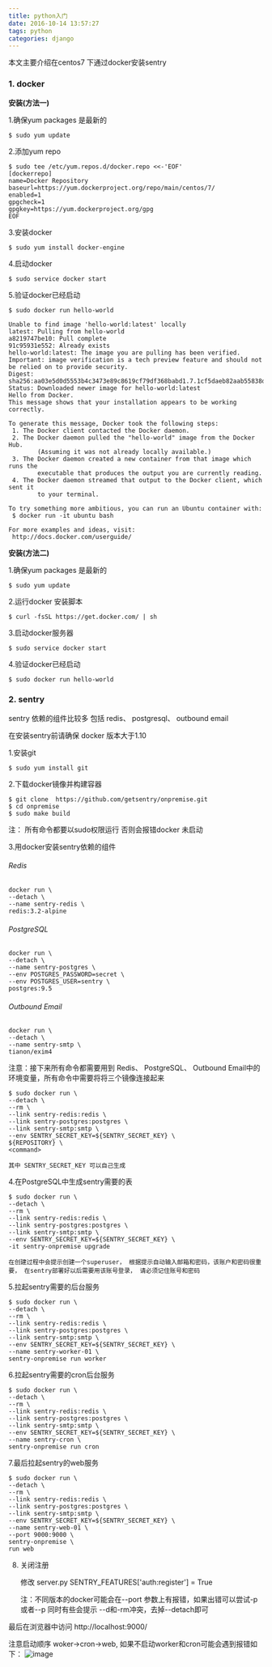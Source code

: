 ```yaml
---
title: python入门
date: 2016-10-14 13:57:27
tags: python
categories: django
---
```



本文主要介绍在centos7 下通过docker安装sentry

### **1. docker**

**安装(方法一)**

1.确保yum packages 是最新的

    $ sudo yum update
    
2.添加yum repo

    $ sudo tee /etc/yum.repos.d/docker.repo <<-'EOF'
    [dockerrepo]
    name=Docker Repository
    baseurl=https://yum.dockerproject.org/repo/main/centos/7/
    enabled=1
    gpgcheck=1
    gpgkey=https://yum.dockerproject.org/gpg
    EOF
    
3.安装docker

    $ sudo yum install docker-engine
4.启动docker

    $ sudo service docker start
5.验证docker已经启动

    $ sudo docker run hello-world
    
    Unable to find image 'hello-world:latest' locally
    latest: Pulling from hello-world
    a8219747be10: Pull complete
    91c95931e552: Already exists
    hello-world:latest: The image you are pulling has been verified.      Important: image verification is a tech preview feature and should not be relied on to provide security.
    Digest: sha256:aa03e5d0d5553b4c3473e89c8619cf79df368babd1.7.1cf5daeb82aab55838d
    Status: Downloaded newer image for hello-world:latest
    Hello from Docker.
    This message shows that your installation appears to be working correctly.

    To generate this message, Docker took the following steps:
     1. The Docker client contacted the Docker daemon.
     2. The Docker daemon pulled the "hello-world" image from the Docker Hub.
            (Assuming it was not already locally available.)
     3. The Docker daemon created a new container from that image which runs the
            executable that produces the output you are currently reading.
     4. The Docker daemon streamed that output to the Docker client, which sent it
            to your terminal.

    To try something more ambitious, you can run an Ubuntu container with:
     $ docker run -it ubuntu bash

    For more examples and ideas, visit:
     http://docs.docker.com/userguide/


**安装(方法二)**

1.确保yum packages 是最新的

    $ sudo yum update
2.运行docker 安装脚本
    
    $ curl -fsSL https://get.docker.com/ | sh
3.启动docker服务器

    $ sudo service docker start
4.验证docker已经启动

    $ sudo docker run hello-world


### **2**. sentry

sentry 依赖的组件比较多 包括 redis、 postgresql、 outbound email

在安装sentry前请确保 docker 版本大于1.10

1.安装git

    $ sudo yum install git
2.下载docker镜像并构建容器
    
    $ git clone  https://github.com/getsentry/onpremise.git
    $ cd onpremise
    $ sudo make build

注： 所有命令都要以sudo权限运行 否则会报错docker 未启动

3.用docker安装sentry依赖的组件

###### Redis

    docker run \
    --detach \
    --name sentry-redis \
    redis:3.2-alpine

###### PostgreSQL
    
    docker run \
    --detach \
    --name sentry-postgres \
    --env POSTGRES_PASSWORD=secret \
    --env POSTGRES_USER=sentry \
    postgres:9.5

###### Outbound Email
    
    docker run \
    --detach \
    --name sentry-smtp \
    tianon/exim4


注意：接下来所有命令都需要用到 Redis、 PostgreSQL、 Outbound Email中的环境变量，所有命令中需要将将三个镜像连接起来

    $ sudo docker run \
    --detach \
    --rm \
    --link sentry-redis:redis \
    --link sentry-postgres:postgres \
    --link sentry-smtp:smtp \
    --env SENTRY_SECRET_KEY=${SENTRY_SECRET_KEY} \
    ${REPOSITORY} \
    <command>
    
    其中 SENTRY_SECRET_KEY 可以自己生成

4.在PostgreSQL中生成sentry需要的表
    
    $ sudo docker run \
    --detach \
    --rm \
    --link sentry-redis:redis \
    --link sentry-postgres:postgres \
    --link sentry-smtp:smtp \
    --env SENTRY_SECRET_KEY=${SENTRY_SECRET_KEY} \
    -it sentry-onpremise upgrade
    
    在创建过程中会提示创建一个superuser， 根据提示自动输入邮箱和密码，该账户和密码很重要， 在sentry部署好以后需要用该账号登录， 请必须记住账号和密码

5.拉起sentry需要的后台服务

    $ sudo docker run \
    --detach \
    --rm \
    --link sentry-redis:redis \
    --link sentry-postgres:postgres \
    --link sentry-smtp:smtp \
    --env SENTRY_SECRET_KEY=${SENTRY_SECRET_KEY} \
    --name sentry-worker-01 \
    sentry-onpremise run worker
6.拉起sentry需要的cron后台服务

    $ sudo docker run \
    --detach \
    --rm \
    --link sentry-redis:redis \
    --link sentry-postgres:postgres \
    --link sentry-smtp:smtp \
    --env SENTRY_SECRET_KEY=${SENTRY_SECRET_KEY} \
    --name sentry-cron \
    sentry-onpremise run cron
7.最后拉起sentry的web服务
    
    $ sudo docker run \
    --detach \
    --rm \
    --link sentry-redis:redis \
    --link sentry-postgres:postgres \
    --link sentry-smtp:smtp \
    --env SENTRY_SECRET_KEY=${SENTRY_SECRET_KEY} \
    --name sentry-web-01 \
    --port 9000:9000 \
    sentry-onpremise \
    run web

8. 关闭注册
    
    修改 server.py 
    SENTRY_FEATURES['auth:register'] = True
    
    注：不同版本的docker可能会在--port 参数上有报错，如果出错可以尝试-p 或者--p 同时有些会提示 --d和-rm冲突，去掉--detach即可

最后在浏览器中访问 http://localhost:9000/

注意启动顺序 woker->cron->web, 如果不启动worker和cron可能会遇到报错如下：
![image](http://note.youdao.com/favicon.ico)






